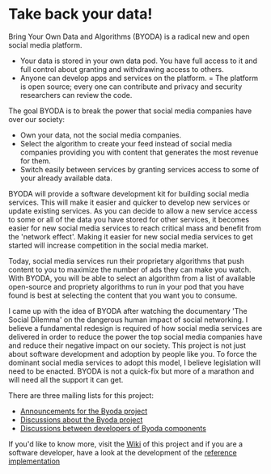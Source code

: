 # Take back your data!

Bring Your Own Data and Algorithms (BYODA) is a radical new and open social media platform.
- Your data is stored in your own data pod. You have full access to it and full control about granting and withdrawing access to others.
- Anyone can develop apps and services on the platform.
= The platform is open source; every one can contribute and privacy and security researchers can review the code.

The goal BYODA is to break the power that social media companies have over our society:
- Own your data, not the social media companies.
- Select the algorithm to create your feed instead of social media companies providing you with content that generates the most revenue for them.
- Switch easily between services by granting services access to some of your already available data. 

BYODA will provide a software development kit for building social media services. This will make it easier and quicker to develop new services or update existing services. As you can decide to allow a new service access to some or all of the data you have stored for other services, it becomes easier for new social media services to reach critical mass and benefit from the 'network effect'. Making it easier for new social media services to get started will increase competition in the social media market.

Today, social media services run their proprietary algorithms that push content to you to maximize the number of ads they can make you watch. With BYODA, you will be able to select an algorithm from a list of available open-source and propriety algorithms to run in your pod that you have found is best at selecting the content that you want you to consume.

I came up with the idea of BYODA after watching the documentary 'The Social Dilemma' on the dangerous human impact of social networking. I believe a fundamental redesign is required of how social media services are delivered in order to reduce the power the top social media companies have and reduce their negative impact on our society. This project is not just about software development and adoption by people like you. To force the dominant social media services to adopt this model, I believe legislation will need to be enacted. BYODA is not a quick-fix but more of a marathon and will need all the support it can get.

There are three mailing lists for this project:
* [Announcements for the Byoda project](https://groups.io/g/takebackyourdata-announce)
* [Discussions about the Byoda project](https://groups.io/g/takebackyourdata-discuss)
* [Discussions between developers of Byoda components](https://groups.io/g/takebackyourdata-dev)

If you'd like to know more, visit the [Wiki](https://github.com/StevenHessing/byoda/wiki) of this project and if you are a software developer, have a look at the development of the [reference implementation](https://github.com/StevenHessing/byoda-python)
